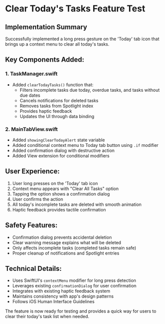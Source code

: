 # Clear Today's Tasks Feature Test

## Implementation Summary

Successfully implemented a long press gesture on the 'Today' tab icon that brings up a context menu to clear all today's tasks.

## Key Components Added:

### 1. TaskManager.swift
- Added `clearTodayTasks()` function that:
  - Filters incomplete tasks due today, overdue tasks, and tasks without due dates
  - Cancels notifications for deleted tasks
  - Removes tasks from Spotlight index
  - Provides haptic feedback
  - Updates the UI through data binding

### 2. MainTabView.swift
- Added `showingClearTodayAlert` state variable
- Added conditional context menu to Today tab button using `.if` modifier
- Added confirmation dialog with destructive action
- Added View extension for conditional modifiers

## User Experience:
1. User long presses on the 'Today' tab icon
2. Context menu appears with "Clear All Tasks" option
3. Tapping the option shows a confirmation dialog
4. User confirms the action
5. All today's incomplete tasks are deleted with smooth animation
6. Haptic feedback provides tactile confirmation

## Safety Features:
- Confirmation dialog prevents accidental deletion
- Clear warning message explains what will be deleted
- Only affects incomplete tasks (completed tasks remain safe)
- Proper cleanup of notifications and Spotlight entries

## Technical Details:
- Uses SwiftUI's `contextMenu` modifier for long press detection
- Leverages existing `confirmationDialog` for user confirmation
- Integrates with existing haptic feedback system
- Maintains consistency with app's design patterns
- Follows iOS Human Interface Guidelines

The feature is now ready for testing and provides a quick way for users to clear their today's task list when needed.